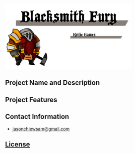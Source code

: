 ![alt text](WikiResources/Banner2.png)

## Project Name and Description

## Project Features

## Contact Information

- jasonchiewsam@gmail.com

## [License](https://github.com/Kenjor97/KriticGamesProject/blob/master/LICENSE)
